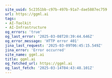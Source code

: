 ```yaml
---
site_uuid: 5c2351bb-c97b-497b-91a7-dae5887ec759
url: https://ggml.ai
tags:
- AI-Toolkit
- AI-Infrastructure
og_errors: 'true'
og_last_error: '2025-03-08T20:39:44.646Z'
og_error_message: 'HTTP error 401'
jina_last_request: '2025-03-09T06:45:15.549Z'
jina_error: 'Error occurred'
site_name: ggml.ai
title: ggml.ai
og_fetched_url: https://ggml.ai
og_last_fetch: '2025-03-14T04:43:48.101Z'
---
```


